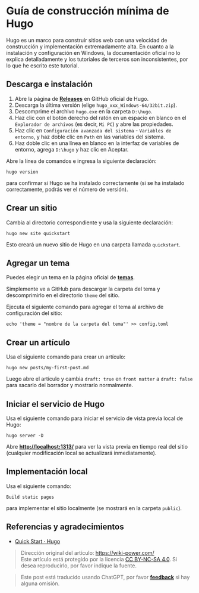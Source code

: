 # Guía de construcción mínima de Hugo

Hugo es un marco para construir sitios web con una velocidad de construcción y implementación extremadamente alta. En cuanto a la instalación y configuración en Windows, la documentación oficial no lo explica detalladamente y los tutoriales de terceros son inconsistentes, por lo que he escrito este tutorial.

## Descarga e instalación

1. Abre la página de [**Releases**](https://github.com/gohugoio/hugo/releases) en GitHub oficial de Hugo.
2. Descarga la última versión (elige `hugo_xxx_Windows-64/32bit.zip`).
3. Descomprime el archivo `hugo.exe` en la carpeta `D:\hugo`.
4. Haz clic con el botón derecho del ratón en un espacio en blanco en el `Explorador de archivos` (es decir, `Mi PC`) y abre las propiedades.
5. Haz clic en `Configuración avanzada del sistema` - `Variables de entorno`, y haz doble clic en `Path` en las variables del sistema.
6. Haz doble clic en una línea en blanco en la interfaz de variables de entorno, agrega `D:\hugo` y haz clic en Aceptar.

Abre la línea de comandos e ingresa la siguiente declaración:

```
hugo version
```

para confirmar si Hugo se ha instalado correctamente (si se ha instalado correctamente, podrás ver el número de versión).

## Crear un sitio

Cambia al directorio correspondiente y usa la siguiente declaración:

```
hugo new site quickstart
```

Esto creará un nuevo sitio de Hugo en una carpeta llamada `quickstart`.

## Agregar un tema

Puedes elegir un tema en la página oficial de [**temas**](https://themes.gohugo.io/).

Simplemente ve a GitHub para descargar la carpeta del tema y descomprimirlo en el directorio `theme` del sitio.

Ejecuta el siguiente comando para agregar el tema al archivo de configuración del sitio:

```
echo 'theme = "nombre de la carpeta del tema"' >> config.toml
```

## Crear un artículo

Usa el siguiente comando para crear un artículo:

```
hugo new posts/my-first-post.md
```

Luego abre el artículo y cambia `draft: true` en `front matter` a `draft: false` para sacarlo del borrador y mostrarlo normalmente.

## Iniciar el servicio de Hugo

Usa el siguiente comando para iniciar el servicio de vista previa local de Hugo:

```
hugo server -D
```

Abre [**http://localhost:1313/**](http://localhost:1313/) para ver la vista previa en tiempo real del sitio (cualquier modificación local se actualizará inmediatamente).

## Implementación local

Usa el siguiente comando:

```
Build static pages
```

para implementar el sitio localmente (se mostrará en la carpeta `public`).

## Referencias y agradecimientos

- [Quick Start · Hugo](https://gohugo.io/getting-started/quick-start/)

> Dirección original del artículo: <https://wiki-power.com/>  
> Este artículo está protegido por la licencia [CC BY-NC-SA 4.0](https://creativecommons.org/licenses/by/4.0/deed.zh). Si desea reproducirlo, por favor indique la fuente.

> Este post está traducido usando ChatGPT, por favor [**feedback**](https://github.com/linyuxuanlin/Wiki_MkDocs/issues/new) si hay alguna omisión.
